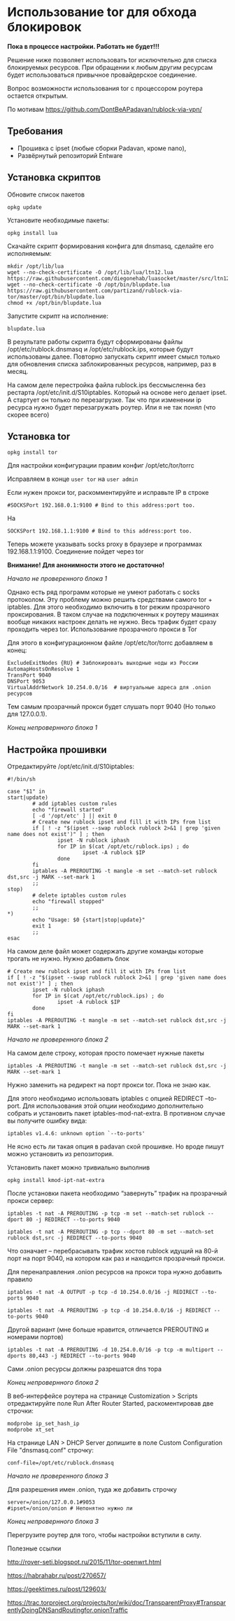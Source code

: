 Использование tor для обхода блокировок
=======================================

**Пока в процессе настройки. Работать не будет!!!**

Решение ниже позволяет использовать tor исключтельно для списка блокируемых ресурсов. При обращении к любым другим ресурсам будет использоваться привычное провайдерское соединение.

Вопрос возможности использования tor с процессором роутера остается открытым.

По мотивам https://github.com/DontBeAPadavan/rublock-via-vpn/

Требования
----------

* Прошивка с ipset (любые сборки Padavan, кроме nano),
* Развёрнутый репозиторий Entware

Установка скриптов
------------------

Обновите список пакетов

    opkg update

Установите необходимые пакеты:

    opkg install lua

Скачайте скрипт формирования конфига для dnsmasq, сделайте его исполняемым:

    mkdir /opt/lib/lua
    wget --no-check-certificate -O /opt/lib/lua/ltn12.lua https://raw.githubusercontent.com/diegonehab/luasocket/master/src/ltn12.lua
    wget --no-check-certificate -O /opt/bin/blupdate.lua https://raw.githubusercontent.com/partizand/rublock-via-tor/master/opt/bin/blupdate.lua
    chmod +x /opt/bin/blupdate.lua

Запустите скрипт на исполнение:

    blupdate.lua

В результате работы скрипта будут сформированы файлы /opt/etc/rublock.dnsmasq и /opt/etc/rublock.ips, которые будут использованы далее. Повторно запускать скрипт имеет смысл только для обновления списка заблокированных ресурсов, например, раз в месяц.

На самом деле перестройка файла rublock.ips бессмысленна без рестарта /opt/etc/init.d/S10iptables. Который на основе него делает ipset. А стартует он только по перезагрузке. Так что при изменении ip ресурса нужно будет перезагружать роутер. Или я не так понял (что скорее всего)

Установка tor
-------------

    opkg install tor
	
Для настройки конфигурации правим конфиг /opt/etc/tor/torrc

Исправляем в конце `user tor` на `user admin`

Если нужен прокси tor, раскомментируйте и исправьте IP в строке
    
	#SOCKSPort 192.168.0.1:9100 # Bind to this address:port too.

На

    SOCKSPort 192.168.1.1:9100 # Bind to this address:port too.
	
Теперь можете указывать socks proxy в браузере и программах 192.168.1.1:9100. Соединение пойдет через tor

**Внимание! Для анонимности этого не достаточно!**

*Начало не проверенного блока 1*

Однако есть ряд программ которые не умеют работать с socks протоколом. Эту проблему можно решить средствами самого tor + iptables. Для этого необходимо включить в tor режим прозрачного проксирования. В таком случае на подключенных к роутеру машинах вообще никаких настроек делать не нужно. Весь трафик будет сразу проходить через tor.
Использование прозрачного прокси в Tor

Для этого в конфигурационном файле /opt/etc/tor/torrc добавляем в конец:

	ExcludeExitNodes {RU} # Заблокировать выходные ноды из России
	AutomapHostsOnResolve 1
	TransPort 9040
	DNSPort 9053
	VirtualAddrNetwork 10.254.0.0/16  # виртуальные адреса для .onion ресурсов

Тем самым прозрачный прокси будет слушать порт 9040 (Но только для 127.0.0.1).

*Конец непровернного блока 1*

Настройка прошивки
------------------

Отредактируйте /opt/etc/init.d/S10iptables:

	#!/bin/sh

	case "$1" in
	start|update)
			# add iptables custom rules
			echo "firewall started"
			[ -d '/opt/etc' ] || exit 0
			# Create new rublock ipset and fill it with IPs from list
			if [ ! -z "$(ipset --swap rublock rublock 2>&1 | grep 'given name does not exist')" ] ; then
					ipset -N rublock iphash
					for IP in $(cat /opt/etc/rublock.ips) ; do
							ipset -A rublock $IP
					done
			fi
			iptables -A PREROUTING -t mangle -m set --match-set rublock dst,src -j MARK --set-mark 1
			;;
	stop)
			# delete iptables custom rules
			echo "firewall stopped"
			;;
	*)
			echo "Usage: $0 {start|stop|update}"
			exit 1
			;;
	esac

На самом деле файл может содержать другие команды которые трогать не нужно. Нужно добавить блок

	# Create new rublock ipset and fill it with IPs from list
	if [ ! -z "$(ipset --swap rublock rublock 2>&1 | grep 'given name does not exist')" ] ; then
			ipset -N rublock iphash
			for IP in $(cat /opt/etc/rublock.ips) ; do
					ipset -A rublock $IP
			done
	fi
	iptables -A PREROUTING -t mangle -m set --match-set rublock dst,src -j MARK --set-mark 1

*Начало не проверенного блока 2*	
	
На самом деле строку, которая просто помечает нужные пакеты
    
	iptables -A PREROUTING -t mangle -m set --match-set rublock dst,src -j MARK --set-mark 1

Нужно заменить на редирект на порт прокси tor. Пока не знаю как.

Для этого необходимо использовать iptables с опцией REDIRECT –to-port. Для использования этой опции необходимо дополнительно собрать и установить пакет iptables-mod-nat-extra. В противном случае вы получите ошибку вида:

    iptables v1.4.6: unknown option `--to-ports'
	
Не ясно есть ли такая опция в padavan ской прошивке. Но вроде пишут можно установить из репозитория.

Установить пакет можно тривиально выполнив

    opkg install kmod-ipt-nat-extra
	
После установки пакета необходимо “завернуть” трафик на прозрачный прокси сервер:

	iptables -t nat -A PREROUTING -p tcp -m set --match-set rublock --dport 80 -j REDIRECT --to-ports 9040
	
	iptables -t nat -A PREROUTING -p tcp --dport 80 -m set --match-set rublock dst,src -j REDIRECT --to-ports 9040

Что означает – перебрасывать трафик хостов rublock идущий на 80-й порт на порт 9040, на котором как раз и находится прозрачный прокси.

Для перенаправления .onion ресурсов на прокси тора нужно добавить правило

	iptables -t nat -A OUTPUT -p tcp -d 10.254.0.0/16 -j REDIRECT --to-ports 9040
	
	iptables -t nat -A PREROUTING -p tcp -d 10.254.0.0/16 -j REDIRECT --to-ports 9040
	
Другой вариант (мне больше нравится, отличается PREROUTING и номерами портов)
	
	iptables -t nat -A PREROUTING -d 10.254.0.0/16 -p tcp -m multiport --dports 80,443 -j REDIRECT --to-ports 9040
	
Сами .onion ресурсы должны разрешатся dns тора


*Конец непровернного блока 2*

В веб-интерфейсе роутера на странице Customization > Scripts отредактируйте поле Run After Router Started, раскоментировав две строчки:

    modprobe ip_set_hash_ip
    modprobe xt_set

На странице LAN > DHCP Server допишите в поле Custom Configuration File "dnsmasq.conf" строчку:

	conf-file=/opt/etc/rublock.dnsmasq

*Начало не проверенного блока 3*
	
Для разрешения имен .onion, туда же добавить строчку

	server=/onion/127.0.0.1#9053
	#ipset=/onion/onion # Непонятно нужно ли

*Конец непровернного блока 3*


Перегрузите роутер для того, чтобы настройки вступили в силу.

Полезные ссылки

http://rover-seti.blogspot.ru/2015/11/tor-openwrt.html

https://habrahabr.ru/post/270657/

https://geektimes.ru/post/129603/

https://trac.torproject.org/projects/tor/wiki/doc/TransparentProxy#TransparentlyDoingDNSandRoutingfor.onionTraffic








